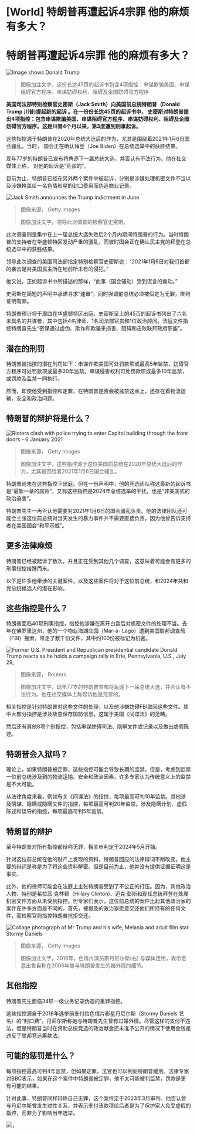 # [World] 特朗普再遭起诉4宗罪 他的麻烦有多大？

#  特朗普再遭起诉4宗罪 他的麻烦有多大？


![Image shows Donald Trump](_126960162_01_top_image_v3-nc.png)

> 图像加注文字，这份长达45页的起诉书包含4项指控：串谋欺骗美国、串谋阻碍官方程序、串谋妨碍权利、阻碍及企图妨碍官方程序

**美国司法部特别检察官史密斯（Jack Smith）向美国前总统特朗普（Donald Trump 川普)提起新的起诉 。在一份份长达45页的起诉书中， 史密斯对特朗普提出4项指控：包含串谋欺骗美国、串谋阻碍官方程序、串谋妨碍权利、阻碍及企图妨碍官方程序。这是川普4个月以来，第3度遭到刑事起诉。**

这些指控源于特朗普在2020年总统大选后的作为，尤其是围绕着2021年1月6日国会骚乱，当时， 国会正在确认拜登（Joe Biden）在总统选举中的获胜结果。

现年77岁的特朗普已宣布将角逐下一届总统大选，并否认有不法行为。他在社交媒体上称， 对他的起诉是“荒谬的”。

目前为止，特朗普已经在另外两个案件中被起诉，分别是涉嫌处理机密文件不当以及涉嫌掩盖给一名色情影星的封口费用而伪造商业记录。

![Jack Smith announces the Trump indictment in June](_130576813_gettyimages-1497250346.jpg)

> 图像来源，  Getty Images
>
> 图像加注文字，领导此次调查的检察官史密斯。

此次调查则是集中在上一届总统大选失败后2个月内期间特朗普的行为。当时特朗普的支持者在华盛顿特区发动严重的骚乱，而彼时国会正在确认民主党的拜登在总统选举中的获胜结果。

领导此次调查的美国司法部指定特别检察官史密斯说：“2021年1月6日对我们首都的袭击是对美国民主所在地前所未有的侵犯。”

他又说，正如起诉书中所描述的那样，“此事（国会骚动）受到谎言的煽动。”

史密斯在简短的声明中承诺寻求“速审”，同时强调前总统必须被假定为无罪，直到证明有罪。

特朗普预计将于周四在华盛顿特区出庭。史密斯呈上的45页的起诉书列出了六名未具名的共谋者，其中包括4名律师、1名司法部官员和1位政治顾问。法庭文件指控特朗普先生“密谋通过虚伪、欺诈和欺骗来损害、阻碍和击败联邦政府职能”。

##  潜在的刑罚

特朗普被指控的潜在刑罚如下：串谋诈欺美国可处罚款项或最高5年监禁，妨碍官方程序可处罚款项或最多20年监禁。串谋侵害权利可处罚款项或最多10年监禁，或罚款及监禁一同执行。

然而，即使他受到指控和定罪，在特朗普是否会被监禁这点上，还存在着物流运输，安全和政治问题。

##  特朗普的辩护将是什么？

![Rioters clash with police trying to enter Capitol building through the front doors - 6 January 2021](_116385350_gettyimages-1230465266.jpg)

> 图像来源，  Getty Images
>
> 图像加注文字，这些指控源于这位美国前总统在2020年总统大选后的作为，尤其是围绕着2021年1月6日国会骚乱。

特朗普尚未在这些指控下出庭。但在一份声明中，他的竞选团队称这最新的起诉书是“最新一章的腐败”，又称这些指控是2024年总统选举的干扰，也是“非美国式的政治迫害”。

特朗普先生一再否认他需要对2021年1月6日的国会骚乱负责。他的法律团队还可能会主张这位前总统对当天发生的暴力事件并不需要直接负责，因为他曾告诉支持者在美国国会“和平示威”。

##  更多法律麻烦

特朗普已经被起诉了数次，并且正在受到其他几个调查，这意味着可能会有更多的刑事指控接踵而来。

以下是许多他牵涉的关键案件，以及这些案件将对于这位前总统，和2024年共和党总统候选人的潜在影响。

##  这些指控是什么？

特朗普面临40项刑事指控，指控他涉嫌在离开白宫后对机密文件的处理不当。去年在佛罗里达州，他的一个物业海湖庄园（Mar-a- Lago）遭到美国联邦调查局（FBI）搜索，带走了数千份文件，其中约100份被标记为机密。

![Former U.S. President and Republican presidential candidate Donald Trump reacts as he holds a campaign rally in Erie, Pennsylvania, U.S., July 29,](_130608591_5f7e5300ed61cc0a1e79c47af615a7cae1c2b1020_0_5500_36641000x666.jpg)

> 图像来源，  Reuters
>
> 图像加注文字，现年77岁的特朗普宣布将角逐下一届总统大选，并否认有不法行为。他在社交媒体上称起诉他是荒谬的。

相关指控是针对特朗普对这些文件的处理，以及他涉嫌妨碍FBI取回这些文件。其中大部分指控是涉及故意保存国防信息，这属于美国《间谍法》的范畴。

然后还有其他8项个别指控，包括串谋妨碍司法、隐瞒文件或记录以及做出虚假陈述。

##  特朗普会入狱吗？

理论上，如果特朗普被定罪，这些指控可能会导致长期的监禁。但是，考虑到监禁一位前总统涉及到的物流运输、安全和政治因素，许多专家认为传统意义上的监禁是不大可能。

从法律角度来看，例如有关《间谍法》的指控，每项最高可判10年监禁。其他涉及阴谋、隐瞒或隐瞒文件的指控，每项最高可判20年监禁。涉及隐瞒计划、虚假陈述和误导的指控，每项最高可判5年监禁。

##  特朗普的辩护

至今特朗普对所有指控都辩称无罪，相关审判定于2024年5月开始。

针对这位前总统在他的财产上发现的资料，特朗普回应的法律辩词不断改变。他主要的辩词是称是为了将这些资料解密。但是目前为止，他并没有提供证据证明这是事实。

此外，他的律师可能会在法庭上主张特朗普受到了不公正的打压。因为，其他政治人物，特别是希拉蕊·克林顿（Hillary Clinton)、迈克·彭斯和现任总统拜登在处理机密文件方面从未受到指控。但专家们表示，这位前总统的案件比起其他政治家的案件在许多方面是不同的。首先，被提及的政治家愿意交还他们所持有的任何文件，而检察官则指控特朗普抗拒交还。

![Collage photograph of Mr Trump and his wife, Melania and adult film star Stormy Daniels](_100023349_befunkycollage.jpg)

> 图像来源，  Getty Images
>
> 图像加注文字，2016年，色情片演员斯丹尼尔斯(右) 与媒体连络，表示愿意出售自称在2006年曾与特朗普发生的婚外情的细节。

##  其他指控

特朗普先生面临34项一级业务记录伪造的重罪指控。

这些指控源自于2016年选举前支付给色情片影星丹尼尔斯（Stormy Daniels 艺名）的“封口费”。丹尼尔斯称她与特朗普先生曾有过婚外情。尽管这样的支付不违法，但是特朗普当时在资助总统竞选的政治献金还未准予公开的情况下使用金钱是违反了联邦竞选筹款法。

##  可能的惩罚是什么？

每项指控最高可判4年监禁，但如果定罪，法官也可以判处特朗普缓刑。法律专家对BBC表示，如果在这个案件中特朗普被定罪，他不太可能被判监禁，罚款是更有可能的结果。

针对此事，特朗普同样辩称自己无罪，这个案件定于2023年3月审判。他否认曾与丹尼尔斯曾发生过性关系，并表示支付该款项给后者是为了保护家人免受虚假的指控，而非为了影响当年选举。

![，](_130611455_chinese_timeline_trump_court_and_elections_v2_640-2x-nc.png)


